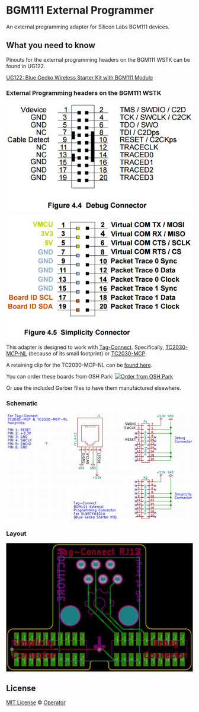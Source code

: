 # BGM111 External Programmer 

An external programming adapter for Silicon Labs BGM111 devices.

## What you need to know

Pinouts for the external programming headers on the BGM111 WSTK can be found in UG122.

[UG122: Blue Gecko Wireless Starter Kit with BGM111 Module](https://www.google.com/url?sa=t&rct=j&q=&esrc=s&source=web&cd=1&cad=rja&uact=8&ved=0ahUKEwjrmtf0zvjMAhVE72MKHVwzDXkQFggdMAA&url=https%3A%2F%2Fwww.silabs.com%2FSupport%2520Documents%2FRegisteredDocs%2FUG122.pdf&usg=AFQjCNE2OhnjrMbEJHGlx0I69SfRVHJmWA)

### External Programming headers on the BGM111 WSTK

![BGM111_WSTK_Debug_Connector](/images/BGM111_WSTK_Debug_Connector.png)

![BGM111_WSTK_Simplicity_Connector](/images/BGM111_WSTK_Simplicity_Connector.png)

This adapter is designed to work with [Tag-Connect](http://www.tag-connect.com/).
Specifically, [TC2030-MCP-NL](http://www.tag-connect.com/TC2030-MCP-NL) (because of its small footprint) or [TC2030-MCP](http://www.tag-connect.com/TC2030-MCP).

A retaining clip for the TC2030-MCP-NL can be [found here](http://www.tag-connect.com/TC2030-CLIP).

You can order these boards from OSH Park:
<a href="https://oshpark.com/shared_projects/8CRzoYDR"><img src="https://a800d827b6de8403a51e-6ffc2e718631809086ea40332b2055f7.ssl.cf1.rackcdn.com/assets/badge-5b7ec47045b78aef6eb9d83b3bac6b1920de805e9a0c227658eac6e19a045b9c.png" alt="Order from OSH Park"></img></a>

Or use the included Gerber files to have them manufactured elsewhere.

### Schematic

![BGM111_External_Programmer_Schematic](/images/BGM111_External_Programmer_Schematic.png)

### Layout

![BGM111_External_Programmer_Layout](/images/BGM111_External_Programmer_Layout.png)

## License

[MIT License](LICENSE) © [Operator](https://github.com/EmbeddedDesign)